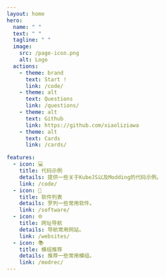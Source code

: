 ```yaml
---
layout: home
hero:
  name: " "
  text: " "
  tagline: " "
  image:
    src: /page-icon.png
    alt: Logo
  actions:
    - theme: brand
      text: Start !
      link: /code/
    - theme: alt
      text: Questions
      link: /questions/
    - theme: alt
      text: Github
      link: https://github.com/xiaoliziawa
    - theme: alt
      text: Cards
      link: /cards/

features:
  - icon: 💻
    title: 代码示例
    details: 提供一些关于KubeJS以及Modding的代码示例。
    link: /code/
  - icon: 💾
    title: 软件列表
    details: 罗列一些常用软件。
    link: /software/
  - icon: 🌐
    title: 网址导航
    details: 导航常用网站。
    link: /websites/
  - icon: 📚
    title: 模组推荐
    details: 推荐一些常用模组。
    link: /modrec/
---
```


<TypewriterHero />
<HomeContent />

